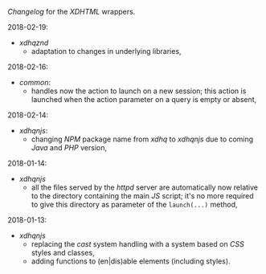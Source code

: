 *Changelog* for the *XDHTML* wrappers.

2018-02-19:
- *xdhqznd*
  - adaptation to changes in underlying libraries,

2018-02-16:
- *common*:
  - handles now the action to launch on a new session; this action is launched when the action parameter on a query is empty or absent,

2018-02-14:
- *xdhqnjs*:
  - changing *NPM* package name from *xdhq* to *xdhqnjs* due to coming *Java* and *PHP* version,

2018-01-14:
- *xdhqnjs*
  - all the files served by the *httpd* server are automatically now relative to the directory containing the main *JS* script; it's no more required to give this directory as parameter of the `launch(...)` method,

2018-01-13:
- *xdhqnjs*
  - replacing the *cast* system handling with a system based on *CSS* styles and classes,
  - adding functions to (en|dis)able elements (including styles).
